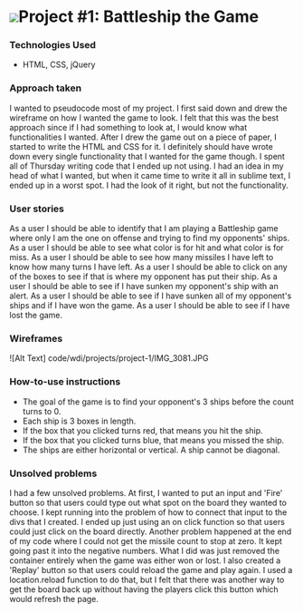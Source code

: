 # ![](https://ga-dash.s3.amazonaws.com/production/assets/logo-9f88ae6c9c3871690e33280fcf557f33.png)Project #1: Battleship the Game

### Technologies Used
  - HTML, CSS, jQuery

### Approach taken
I wanted to pseudocode most of my project. I first said down and drew the wireframe on how I wanted the game to look. I felt that this was the best approach since if I had something to look at, I would know what functionalities I wanted. After I drew the game out on a piece of paper, I started to write the HTML and CSS for it. I definitely should have wrote down every single functionality that I wanted for the game though. I spent all of Thursday writing code that I ended up not using. I had an idea in my head of what I wanted, but when it came time to write it all in sublime text, I ended up in a worst spot. I had the look of it right, but not the functionality.
  
### User stories
As a user I should be able to identify that I am playing a Battleship game where only I am the one on offense and trying to find my opponents' ships.
As a user I should be able to see what color is for hit and what color is for miss.
As a user I should be able to see how many missiles I have left to know how many turns I have left.
As a user I should be able to click on any of the boxes to see if that is where my opponent has put their ship. 
As a user I should be able to see if I have sunken my opponent's ship with an alert.
As a user I should be able to see if I have sunken all of my opponent's ships and if I have won the game.
As a user I should be able to see if I have lost the game.

### Wireframes
![Alt Text] code/wdi/projects/project-1/IMG_3081.JPG
<!-- Uploaded it as a jpg file on GitHub -->

### How-to-use instructions
  - The goal of the game is to find your opponent's 3 ships before the count turns to 0. 
  - Each ship is 3 boxes in length.
  - If the box that you clicked turns red, that means you hit the ship.
  - If the box that you clicked turns blue, that means you missed the ship.
  - The ships are either horizontal or vertical. A ship cannot be diagonal.

### Unsolved problems
I had a few unsolved problems. At first, I wanted to put an input and 'Fire' button so that users could type out what spot on the board they wanted to choose. I kept running into the problem of how to connect that input to the divs that I created. I ended up just using an on click function so that users could just click on the board directly. Another problem happened at the end of my code where I could not get the missile count to stop at zero. It kept going past it into the negative numbers. What I did was just removed the container entirely when the game was either won or lost. I also created a 'Replay' button so that users could reload the game and play again. I used a location.reload function to do that, but I felt that there was another way to get the board back up without having the players click this button which would refresh the page.


